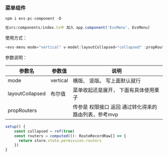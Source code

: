 ### 菜单组件

```js
npm i evs-pc-component -D

在src/components/index.ts中 加入 app.component('EvsMenu', EvsMenu)
```

使用方式：
```js
<evs-menu mode="vertical" v-model:layoutCollapsed="collapsed" :propRouters="routers" />
```

参数说明：

参数名 | 参数值 | 说明 
---|---|-----
mode | vertical | 横版、 竖版。  写上面默认就行
layoutCollapsed | 布尔值 | 菜单收起还是展开， 下面有具体使用栗子
propRouters | | 传参是 权限接口 返回 通过转化得来的 路由列表，参考mvp

```js
setup() {
    const collapsed = ref(true)
    const routers = computed((): RouteRecordRaw[] => {
      return store.state.permission.routers
    })
}
```



